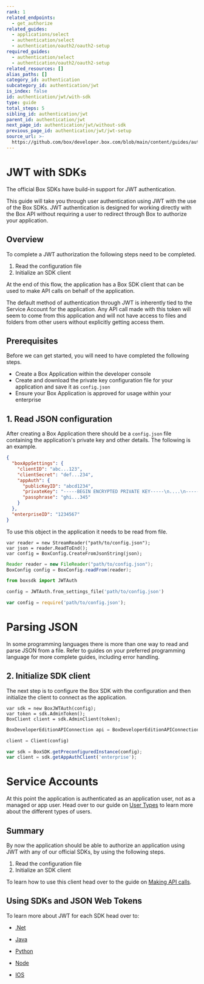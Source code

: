 ```yaml
---
rank: 1
related_endpoints:
  - get_authorize
related_guides:
  - applications/select
  - authentication/select
  - authentication/oauth2/oauth2-setup
required_guides:
  - authentication/select
  - authentication/oauth2/oauth2-setup
related_resources: []
alias_paths: []
category_id: authentication
subcategory_id: authentication/jwt
is_index: false
id: authentication/jwt/with-sdk
type: guide
total_steps: 5
sibling_id: authentication/jwt
parent_id: authentication/jwt
next_page_id: authentication/jwt/without-sdk
previous_page_id: authentication/jwt/jwt-setup
source_url: >-
  https://github.com/box/developer.box.com/blob/main/content/guides/authentication/jwt/with-sdk.md
---
```

# JWT with SDKs

The official Box SDKs have build-in support for JWT authentication.

This guide will take you through user authentication using JWT with the use
of the Box SDKs. JWT authentication is designed for working directly with the
Box API without requiring a user to redirect through Box to authorize your
application.

## Overview

To complete a JWT authorization the following steps need to be completed.

1. Read the configuration file
2. Initialize an SDK client

At the end of this flow, the application has a Box SDK client that can be used to
make API calls on behalf of the application.

<Message notice>

The default method of authentication through JWT is inherently tied to the Service
Account for the application. Any API call made with this token will seem to
come from this application and will not have access to files and folders from
other users without explicitly getting access them.

</Message>

## Prerequisites

Before we can get started, you will need to have completed the following steps.

- Create a Box Application within the developer console
- Create and download the private key configuration file for your application
  and save it as `config.json`
- Ensure your Box Application is approved for usage within your enterprise

## 1. Read JSON configuration

After creating a Box Application there should be a `config.json` file containing
the application's private key and other details. The following is an example.

<Tabs>

<Tab title='config.json'>

<!-- markdownlint-disable line-length -->

```json
{
  "boxAppSettings": {
    "clientID": "abc...123",
    "clientSecret": "def...234",
    "appAuth": {
      "publicKeyID": "abcd1234",
      "privateKey": "-----BEGIN ENCRYPTED PRIVATE KEY-----\n....\n-----END ENCRYPTED PRIVATE KEY-----\n",
      "passphrase": "ghi...345"
    }
  },
  "enterpriseID": "1234567"
}
```

<!-- markdownlint-enable line-length -->

</Tab>

</Tabs>

To use this object in the application it needs to be read from file.

<Tabs>

<Tab title='.Net'>

```dotnet
var reader = new StreamReader("path/to/config.json");
var json = reader.ReadToEnd();
var config = BoxConfig.CreateFromJsonString(json);
```

</Tab>

<Tab title='Java'>

```java
Reader reader = new FileReader("path/to/config.json");
BoxConfig config = BoxConfig.readFrom(reader);
```

</Tab>

<Tab title='Python'>

```python
from boxsdk import JWTAuth

config = JWTAuth.from_settings_file('path/to/config.json')
```

</Tab>

<Tab title='Node'>

```js
var config = require('path/to/config.json');
```

</Tab>

</Tabs>

<Message>

# Parsing JSON

In some programming languages there is more than one way to read and parse
JSON from a file. Refer to guides on your preferred programming language for
more complete guides, including error handling.

</Message>

## 2. Initialize SDK client

The next step is to configure the Box SDK with the configuration and then
initialize the client to connect as the application.

<Tabs>

<Tab title='.Net'>

```dotnet
var sdk = new BoxJWTAuth(config);
var token = sdk.AdminToken();
BoxClient client = sdk.AdminClient(token);
```

</Tab>

<Tab title='Java'>

```java
BoxDeveloperEditionAPIConnection api = BoxDeveloperEditionAPIConnection.getAppEnterpriseConnection(config);
```

</Tab>

<Tab title='Python'>

```python
client = Client(config)
```

</Tab>

<Tab title='Node'>

```js
var sdk = BoxSDK.getPreconfiguredInstance(config);
var client = sdk.getAppAuthClient('enterprise');
```

</Tab>

</Tabs>

<Message warning>

# Service Accounts

At this point the application is authenticated as an application user, not as
a managed or app user. Head over to our guide on [User
Types](g://getting-started/user-types) to learn more about the different types
of users.

</Message>

## Summary

By now the application should be able to authorize an application using JWT
with any of our official SDKs, by using the following steps.

1. Read the configuration file
2. Initialize an SDK client

To learn how to use this client head over to the guide on [Making API
calls](g://api-calls).

## Using SDKs and JSON Web Tokens

To learn more about JWT for each SDK head over to:

- [.Net][.Net]

- [Java][Java]

- [Python][Python]

- [Node][Node]

- [IOS][IOS]

[.Net]: https://github.com/box/box-windows-sdk-v2/blob/main/docs/authentication.md#server-auth-with-jwt
[Java]: https://github.com/box/box-java-sdk/blob/main/doc/authentication.md#server-authentication-with-jwt
[Python]: https://github.com/box/box-python-sdk/blob/main/docs/usage/authentication.md#server-auth-with-jwt
[Node]: https://github.com/box/box-node-sdk/blob/main/docs/authentication.md#server-auth-with-jwt
[IOS]: https://github.com/box/box-ios-sdk/blob/main/docs/usage/authentication.md#server-auth-with-jwt